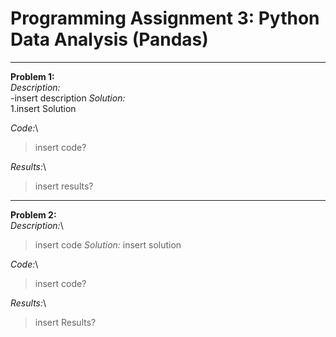 # Programming Assignment 3: Python Data Analysis (Pandas)

** **

**Problem 1:**\
*Description:*\
-insert description
*Solution:*\
  1.insert Solution

*Code:*\
 >insert code?

*Results:*\
  >insert results?

** **
  
**Problem 2:**\
*Description:*\
  >insert code
*Solution:*
  >insert solution

*Code:*\
  >insert code?

*Results:*\
  >insert Results?
